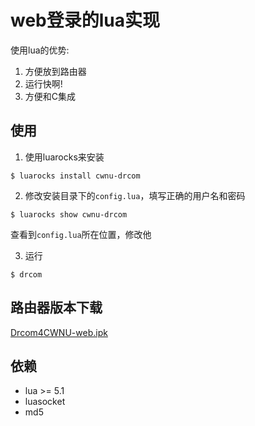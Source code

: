# web登录的lua实现

使用lua的优势:
1. 方便放到路由器
2. 运行快啊!
3. 方便和C集成

## 使用

1. 使用luarocks来安装
  ```shell
  $ luarocks install cwnu-drcom
  ```

2. 修改安装目录下的`config.lua`，填写正确的用户名和密码
  ```shell
  $ luarocks show cwnu-drcom
  ```
  查看到`config.lua`所在位置，修改他

3. 运行
  ```shell
  $ drcom
  ```

## 路由器版本下载
 [Drcom4CWNU-web.ipk](https://github.com/leetking/cwnu-drcom.lua/releases/latest)
 
## 依赖
- lua >= 5.1
- luasocket
- md5
